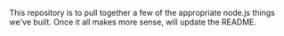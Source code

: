 This repository is to pull together a few of the appropriate node.js
things we've built.  Once it all makes more sense, will update the
README.
